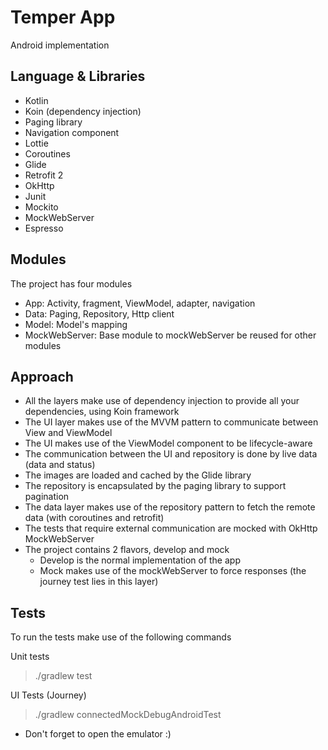 # Temper App
Android implementation

## Language & Libraries
- Kotlin
- Koin (dependency injection)
- Paging library
- Navigation component
- Lottie
- Coroutines
- Glide
- Retrofit 2
- OkHttp
- Junit
- Mockito
- MockWebServer
- Espresso

## Modules
The project has four modules
- App: Activity, fragment, ViewModel, adapter, navigation
- Data: Paging, Repository, Http client
- Model: Model's mapping
- MockWebServer: Base module to mockWebServer be reused for other modules

## Approach
- All the layers make use of dependency injection to provide all your dependencies, using Koin framework
- The UI layer makes use of the MVVM pattern to communicate between View and ViewModel
- The UI makes use of the ViewModel component to be lifecycle-aware
- The communication between the UI and repository is done by live data (data and status)
- The images are loaded and cached by the Glide library
- The repository is encapsulated by the paging library to support pagination
- The data layer makes use of the repository pattern to fetch the remote data (with coroutines and retrofit)
- The tests that require external communication are mocked with OkHttp MockWebServer
- The project contains 2 flavors, develop and mock
    - Develop is the normal implementation of the app
    - Mock makes use of the mockWebServer to force responses (the journey test lies in this layer)

## Tests
To run the tests make use of the following commands

Unit tests
> ./gradlew test

UI Tests (Journey)
> ./gradlew connectedMockDebugAndroidTest
- Don't forget to open the emulator :)